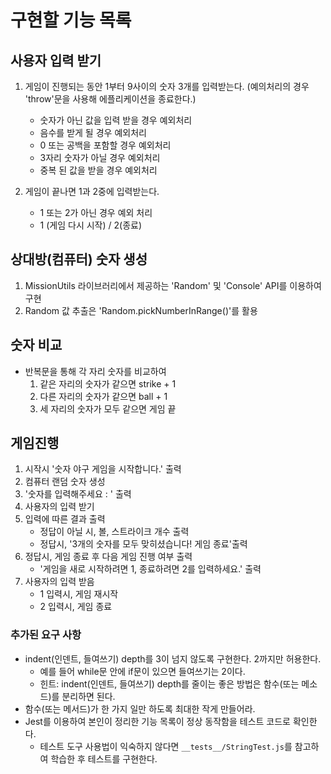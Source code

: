 # 구현할 기능 목록 

## 사용자 입력 받기
1. 게임이 진행되는 동안 1부터 9사이의 숫자 3개를 입력받는다.
    (예의처리의 경우 'throw'문을 사용해 에플리케이션을 종료한다.)
    - 숫자가 아닌 값을 입력 받을 경우 예외처리
    - 음수를 받게 될 경우 예외처리
    - 0 또는 공백을 포함할 경우 예외처리
    - 3자리 숫자가 아닐 경우 예외처리
    - 중복 된 값을 받을 경우 예외처리

2. 게임이 끝나면 1과 2중에 입력받는다.
    - 1 또는 2가 아닌 경우 예외 처리
    - 1 (게임 다시 시작) / 2(종료)


## 상대방(컴퓨터) 숫자 생성
1. MissionUtils 라이브러리에서 제공하는 'Random' 및 'Console' API를 이용하여 구현
2. Random 값 추출은 'Random.pickNumberInRange()'를 활용

## 숫자 비교
- 반복문을 통해 각 자리 숫자를 비교하여
    1. 같은 자리의 숫자가 같으면 strike + 1
    2. 다른 자리의 숫자가 같으면 ball + 1
    3. 세 자리의 숫자가 모두 같으면 게임 끝

## 게임진행
1. 시작시 '숫자 야구 게임을 시작합니다.' 출력
2. 컴퓨터 랜덤 숫자 생성
3. '숫자를 입력해주세요 : ' 출력
4. 사용자의 입력 받기
5. 입력에 따른 결과 출력
    - 정답이 아닐 시, 볼, 스트라이크 개수 출력
    - 정답시, '3개의 숫자를 모두 맞히셨습니다! 게임 종료'출력
5. 정답시, 게임 종료 후 다음 게임 진행 여부 출력
    - '게임을 새로 시작하려면 1, 종료하려면 2를 입력하세요.' 출력
6. 사용자의 입력 받음
    - 1 입력시, 게임 재시작
    - 2 입력시, 게임 종료

### 추가된 요구 사항
- indent(인덴트, 들여쓰기) depth를 3이 넘지 않도록 구현한다. 2까지만 허용한다.
  - 예를 들어 while문 안에 if문이 있으면 들여쓰기는 2이다.
  - 힌트: indent(인덴트, 들여쓰기) depth를 줄이는 좋은 방법은 함수(또는 메소드)를 분리하면 된다.
- 함수(또는 메서드)가 한 가지 일만 하도록 최대한 작게 만들어라.
- Jest를 이용하여 본인이 정리한 기능 목록이 정상 동작함을 테스트 코드로 확인한다.
  - 테스트 도구 사용법이 익숙하지 않다면 `__tests__/StringTest.js`를 참고하여 학습한 후 테스트를 구현한다.
